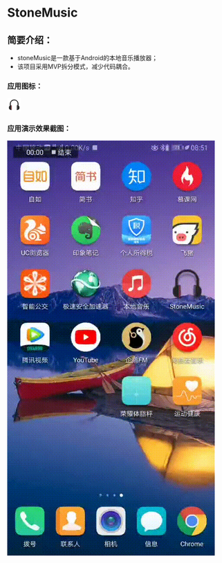 # StoneMusic

## 简要介绍：
- stoneMusic是一款基于Android的本地音乐播放器；
- 该项目采用MVP拆分模式，减少代码耦合。

### 应用图标：
![应用图标](https://github.com/stoneWangL/arithmetic/blob/master/stoneMusicPic/log.png)

### 应用演示效果截图：
![应用演示](https://github.com/stoneWangL/arithmetic/blob/master/stoneMusicPic/music01.gif)
